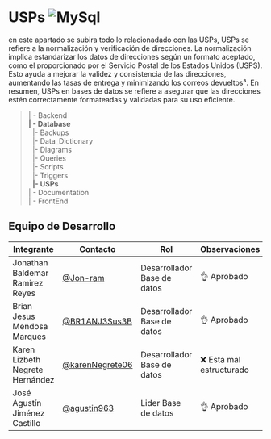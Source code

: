 # USPs ![MySql](https://img.shields.io/badge/MySQL-005C84?style=for-the-badge&logo=mysql&logoColor=white)
en este apartado se subira todo lo relacionadado con las USPs, USPs se refiere a la normalización y verificación de direcciones. La normalización implica estandarizar los datos de direcciones según un formato aceptado, como el proporcionado por el Servicio Postal de los Estados Unidos (USPS). Esto ayuda a mejorar la validez y consistencia de las direcciones, aumentando las tasas de entrega y minimizando los correos devueltos³. En resumen, USPs en bases de datos se refiere a asegurar que las direcciones estén correctamente formateadas y validadas para su uso eficiente. 
>| - Backend <br>
>**| - Database** <br>
>&nbsp;&nbsp;|- Backups<br>
>&nbsp;&nbsp;|- Data_Dictionary<br>
>&nbsp;&nbsp;|- Diagrams<br>
>&nbsp;&nbsp;|- Queries<br>
>&nbsp;&nbsp;|- Scripts<br>
>&nbsp;&nbsp;|- Triggers<br>
>&nbsp;&nbsp;**|- USPs**<br>
>| - Documentation<br>
>| - FrontEnd


  ## Equipo de Desarrollo

|Integrante|Contacto|Rol|Observaciones|
|----------|-------|---|-------------|
| Jonathan Baldemar Ramirez Reyes|[@Jon-ram](https://github.com/Jon-ram)|Desarrollador Base de datos|👌 Aprobado 
| Brian Jesus Mendosa Marques|[@BR1ANJ3Sus3B](https://github.com/BR1ANJ3Sus3B)|Desarrollador Base de datos|👌 Aprobado 
| Karen Lizbeth Negrete Hernández|[@karenNegrete06](https://github.com/karenNegrete06)| Desarrollador Base de datos|❌ Esta mal estructurado 
| José Agustín Jiménez Castillo|[@agustin963](https://github.com/agustin963)|Lider  Base de datos |👌 Aprobado
